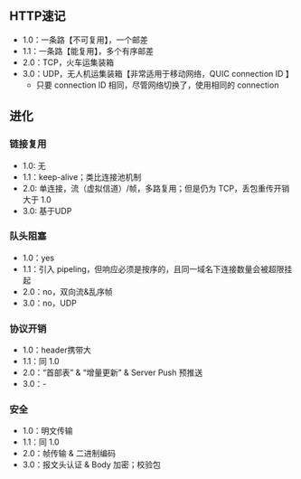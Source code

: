 ## HTTP速记
- 1.0：一条路【不可复用】，一个邮差
- 1.1：一条路【能复用】，多个有序邮差
- 2.0：TCP，火车运集装箱
- 3.0：UDP，无人机运集装箱【非常适用于移动网络，QUIC connection ID 】
	- 只要 connection ID 相同，尽管网络切换了，使用相同的 connection  

## 进化

### 链接复用
- 1.0: 无
- 1.1：keep-alive；类比连接池机制
- 2.0: 单连接，流（虚拟信道）/帧，多路复用；但是仍为 TCP，丢包重传开销大于 1.0
- 3.0: 基于UDP

### 队头阻塞
- 1.0：yes
- 1.1：引入 pipeling，但响应必须是按序的，且同一域名下连接数量会被超限挂起
- 2.0：no，双向流&乱序帧
- 3.0：no，UDP

### 协议开销
- 1.0：header携带大
- 1.1：同 1.0
- 2.0：“首部表” & “增量更新” & Server Push 预推送
- 3.0：-

### 安全
- 1.0：明文传输
- 1.1：同 1.0
- 2.0：帧传输 & 二进制编码
- 3.0：报文头认证 & Body 加密；校验包

